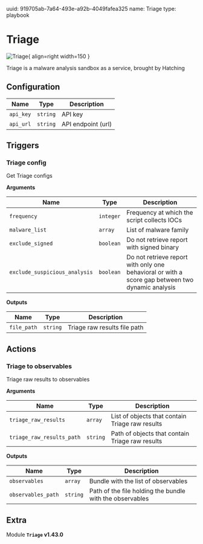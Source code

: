 uuid: 919705ab-7a64-493e-a92b-4049fafea325
name: Triage
type: playbook

# Triage

![Triage](/assets/playbooks/library/triage.svg){ align=right width=150 }

Triage is a malware analysis sandbox as a service, brought by Hatching

## Configuration

| Name      |  Type   |  Description  |
| --------- | ------- | --------------------------- |
| `api_key` | `string` | API key |
| `api_url` | `string` | API endpoint (url) |

## Triggers

### Triage config

Get Triage configs

**Arguments**

| Name      |  Type   |  Description  |
| --------- | ------- | --------------------------- |
| `frequency` | `integer` | Frequency at which the script collects IOCs |
| `malware_list` | `array` | List of malware family |
| `exclude_signed` | `boolean` | Do not retrieve report with signed binary |
| `exclude_suspicious_analysis` | `boolean` | Do not retrieve report with only one behavioral or with a score gap between two dynamic analysis |


**Outputs**

| Name      |  Type   |  Description  |
| --------- | ------- | --------------------------- |
| `file_path` | `string` | Triage raw results file path |

## Actions

### Triage to observables

Triage raw results to observables

**Arguments**

| Name      |  Type   |  Description  |
| --------- | ------- | --------------------------- |
| `triage_raw_results` | `array` | List of objects that contain Triage raw results |
| `triage_raw_results_path` | `string` | Path of objects that contain Triage raw results |


**Outputs**

| Name      |  Type   |  Description  |
| --------- | ------- | --------------------------- |
| `observables` | `array` | Bundle with the list of observables |
| `observables_path` | `string` | Path of the file holding the bundle with the observables |


## Extra

Module **`Triage` v1.43.0**